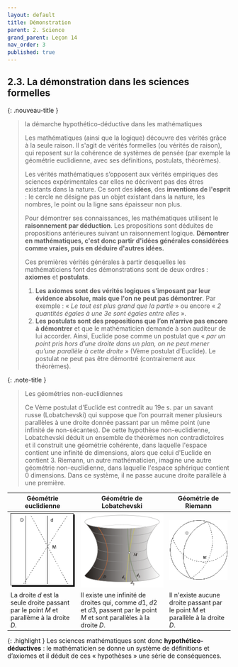 ```yaml
---
layout: default
title: Démonstration
parent: 2. Science
grand_parent: Leçon 14
nav_order: 3
published: true
---
```

## 2.3. La démonstration dans les sciences formelles


{: .nouveau-title }
> la démarche hypothético-déductive dans les mathématiques
>
> Les mathématiques (ainsi que la logique) découvre des vérités grâce à la seule raison. Il s'agit de vérités formelles (ou vérités de raison), qui reposent sur la cohérence de systèmes de pensée (par exemple la géométrie euclidienne, avec ses définitions, postulats, théorèmes). 
> 
> Les vérités mathématiques s’opposent aux vérités empiriques des sciences expérimentales car elles ne décrivent pas des êtres existants dans la nature. Ce sont des **idées**, des **inventions de l'esprit** : le cercle ne désigne pas un objet existant dans la nature, les nombres, le point ou la ligne sans épaisseur non plus.
>
> Pour démontrer ses connaissances, les mathématiques utilisent le **raisonnement par déduction**. Les propositions sont déduites de propositions antérieures suivant un raisonnement logique. **Démontrer en mathématiques, c'est donc partir d'idées générales considérées comme vraies, puis en déduire d'autres idées.**
>
> Ces premières vérités générales à partir desquelles les mathématiciens font des démonstrations sont de deux ordres : **axiomes** et **postulats**.
>
> 1. **Les axiomes sont des vérités logiques s’imposant par leur évidence absolue, mais que l'on ne peut pas démontrer**. Par exemple : « *Le tout est plus grand que la partie* » ou encore « *2 quantités égales à une 3e sont égales entre elles* ».
> 2. **Les postulats sont des propositions que l’on n’arrive pas encore à démontrer** et que le mathématicien demande à son auditeur de lui accorder. Ainsi, Euclide pose comme un postulat que « *par un point pris hors d’une droite dans un plan, on ne peut mener qu’une parallèle à cette droite* » (Vème postulat d’Euclide). Le postulat ne peut pas être démontré (contrairement aux théorèmes).

{: .note-title }
> Les géométries non-euclidiennes
> 
> Ce Vème postulat d'Euclide est contredit au 19e s. par un savant russe (Lobatchevski) qui suppose que l’on pourrait mener plusieurs parallèles à une droite donnée passant par un même point (une infinité de non-sécantes). De cette hypothèse non-euclidienne, Lobatchevski déduit un ensemble de théorèmes non contradictoires et il construit une géométrie cohérente, dans laquelle l'espace contient une infinité de dimensions, alors que celui d'Euclide en contient 3. Riemann, un autre mathématicien, imagine une autre géométrie non-euclidienne, dans laquelle l'espace sphérique contient 0 dimensions. Dans ce système, il ne passe aucune droite parallèle à une première.


| Géométrie euclidienne   | Géométrie de Lobatchevski    | Géométrie de Riemann        |
| -------------------------------- | -------------------------- | ----------------------- |
| <img src="../../assets/img/euclide.png" style="zoom:150%;" /> | <img src="../../assets/img/lobat.png" style="zoom:150%;" /> | <img src="../../assets/img/riemann.png" style="zoom:150%;" /> |
| La droite *d* est la seule droite passant par le point *M* et parallème à la droite *D*. | Il existe une infinité de droites qui, comme *d*1, *d*2 et *d*3, passent par le point *M* et sont parallèles à la droite *D*. | Il n'existe aucune droite passant par le point *M* et parallèle à la droite *D*. |

{: .highlight }
Les sciences mathématiques sont donc **hypothético-déductives** : le mathématicien se donne un système de définitions et d’axiomes et il déduit de ces « hypothèses » une série de conséquences.